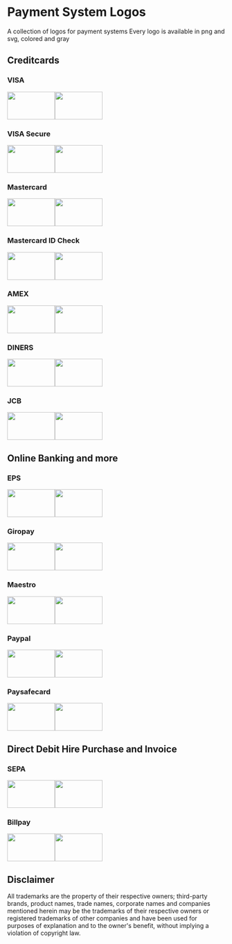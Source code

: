 # Payment System Logos
A collection of logos for payment systems
Every logo is available in png and svg, colored and gray

## Creditcards

### VISA
<img src="logos@2x/color/visa@2x.png" width="110px" height="64px"><img src="logos@2x/dark/visa-dark@2x.png" width="110px" height="64px">

### VISA Secure
<img src="logos@2x/color/visa-secure@2x.png" width="110px" height="64px"><img src="logos@2x/dark/visa-secure-dark@2x.png" width="110px" height="64px">

### Mastercard
<img src="logos@2x/color/mastercard@2x.png" width="110px" height="64px"><img src="logos@2x/dark/mastercard-dark@2x.png" width="110px" height="64px">

### Mastercard ID Check
<img src="logos@2x/color/mastercard-id-check@2x.png" width="110px" height="64px"><img src="logos@2x/dark/mastercard-id-check-dark@2x.png" width="110px" height="64px">

### AMEX
<img src="logos@2x/color/amex@2x.png" width="110px" height="64px"><img src="logos@2x/dark/amex-dark@2x.png" width="110px" height="64px">

### DINERS
<img src="logos@2x/color/diners@2x.png" width="110px" height="64px"><img src="logos@2x/dark/diners-dark@2x.png" width="110px" height="64px">

### JCB
<img src="logos@2x/color/jcb@2x.png" width="110px" height="64px"><img src="logos@2x/dark/jcb-dark@2x.png" width="110px" height="64px">

## Online Banking and more

### EPS
<img src="logos@2x/color/eps@2x.png" width="110px" height="64px"><img src="logos@2x/dark/eps-dark@2x.png" width="110px" height="64px">

### Giropay
<img src="logos@2x/color/giropay@2x.png" width="110px" height="64px"><img src="logos@2x/dark/giropay-dark@2x.png" width="110px" height="64px">

### Maestro
<img src="logos@2x/color/maestro@2x.png" width="110px" height="64px"><img src="logos@2x/dark/maestro-dark@2x.png" width="110px" height="64px">

### Paypal
<img src="logos@2x/color/paypal@2x.png" width="110px" height="64px"><img src="logos@2x/dark/paypal-dark@2x.png" width="110px" height="64px">

### Paysafecard
<img src="logos@2x/color/paysafecard@2x.png" width="110px" height="64px"><img src="logos@2x/dark/paysafecard-dark@2x.png" width="110px" height="64px">

## Direct Debit Hire Purchase and Invoice

### SEPA
<img src="logos@2x/color/sepa@2x.png" width="110px" height="64px"><img src="logos@2x/dark/sepa-dark@2x.png" width="110px" height="64px">

### Billpay
<img src="logos@2x/color/billpay@2x.png" width="110px" height="64px"><img src="logos@2x/dark/billpay-dark@2x.png" width="110px" height="64px">

## Disclaimer

All trademarks are the property of their respective owners; third-party brands, product names, trade names, corporate names and companies mentioned herein may be the trademarks of their respective owners or registered trademarks of other companies and have been used for purposes of explanation and to the owner's benefit, without implying a violation of copyright law.

